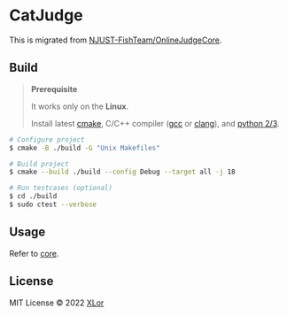 # CatJudge

This is migrated from [NJUST-FishTeam/OnlineJudgeCore](https://github.com/NJUST-FishTeam/OnlineJudgeCore/tree/cat).

## Build

> **Prerequisite**
>
> It works only on the **Linux**.
>
> Install latest [cmake](https://cmake.org/), C/C++ compiler ([gcc](https://gcc.gnu.org/) or [clang](https://clang.llvm.org/)), and [python 2/3](https://www.python.org/).

```bash
# Configure project
$ cmake -B ./build -G "Unix Makefiles"

# Build project
$ cmake --build ./build --config Debug --target all -j 18

# Run testcases (optional)
$ cd ./build
$ sudo ctest --verbose
```

## Usage

Refer to [core](./core/README.md).

## License

MIT License © 2022 [XLor](https://github.com/yjl9903)
